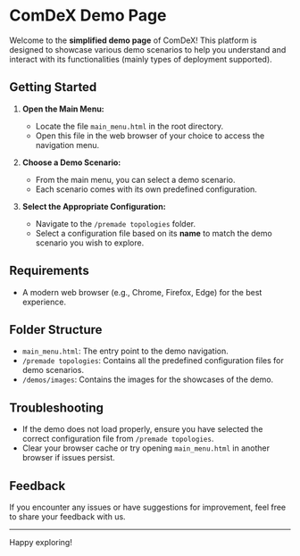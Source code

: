 # ComDeX Demo Page

Welcome to the **simplified demo page** of ComDeX! This platform is designed to showcase various demo scenarios to help you understand and interact with its functionalities (mainly types of deployment supported).

## Getting Started

1. **Open the Main Menu:**
   - Locate the file `main_menu.html` in the root directory.
   - Open this file in the web browser of your choice to access the navigation menu.

2. **Choose a Demo Scenario:**
   - From the main menu, you can select a demo scenario.
   - Each scenario comes with its own predefined configuration.

3. **Select the Appropriate Configuration:**
   - Navigate to the `/premade topologies` folder.
   - Select a configuration file based on its **name** to match the demo scenario you wish to explore.

## Requirements

- A modern web browser (e.g., Chrome, Firefox, Edge) for the best experience.

## Folder Structure

- `main_menu.html`: The entry point to the demo navigation.
- `/premade topologies`: Contains all the predefined configuration files for demo scenarios.
- `/demos/images`: Contains the images for the showcases of the demo.

## Troubleshooting

- If the demo does not load properly, ensure you have selected the correct configuration file from `/premade topologies`.
- Clear your browser cache or try opening `main_menu.html` in another browser if issues persist.

## Feedback

If you encounter any issues or have suggestions for improvement, feel free to share your feedback with us.

---

Happy exploring!